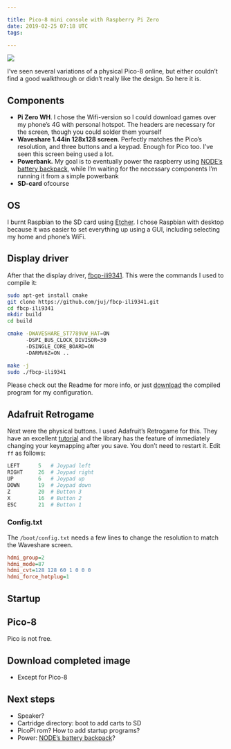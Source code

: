 ```yaml
---

title: Pico-8 mini console with Raspberry Pi Zero
date: 2019-02-25 07:18 UTC
tags: 

---
```




![](/images/picopi.png)





I’ve seen several variations of a physical Pico-8 online, but either couldn’t find 
a good walkthrough or didn’t really like the design. So here it is.



Components
---

- **Pi Zero WH**. I chose the Wifi-version so I could download games over my phone’s 4G with personal hotspot. The headers are necessary for the screen, though you could solder them yourself
- **Waveshare 1.44in 128x128 screen**. Perfectly matches the Pico’s resolution, and three buttons and a keypad. Enough for Pico too. I’ve seen this screen being used a lot.
- **Powerbank.** My goal is to eventually power the raspberry using [NODE’s battery backpack](<https://n-o-d-e.net/zerobattery.html>), while I’m waiting for the necessary components I’m running it from a  simple powerbank
- **SD-card** ofcourse



OS
---

I burnt Raspbian to the SD card using [Etcher](). I chose Raspbian with desktop because it was easier to set everything up using a GUI, including selecting my home and phone’s WiFi.



Display driver
---

After that the display driver, [fbcp-ili9341](https://github.com/juj/fbcp-ili9341). This were the commands I used to compile it: 

```bash
sudo apt-get install cmake
git clone https://github.com/juj/fbcp-ili9341.git
cd fbcp-ili9341
mkdir build
cd build

cmake -DWAVESHARE_ST7789VW_HAT=ON  
      -DSPI_BUS_CLOCK_DIVISOR=30 
      -DSINGLE_CORE_BOARD=ON 
      -DARMV6Z=ON ..

make -j
sudo ./fbcp-ili9341
```

Please check out the Readme for more info, or just [download]() the compiled program for my configuration.



Adafruit Retrogame
---

Next were the physical buttons. I used Adafruit’s Retrogame for this. They have  an excellent [tutorial]() and the library has the feature of immediately changing your keymapping after you save. You don’t need to restart it. Edit `ff` as follows:

```python
LEFT      5   # Joypad left
RIGHT     26  # Joypad right
UP        6   # Joypad up
DOWN      19  # Joypad down
Z         20  # Button 3
X         16  # Button 2
ESC       21  # Button 1
```



### Config.txt

The `/boot/config.txt` needs a few lines to change the resolution to match the Waveshare screen.

```ini
hdmi_group=2
hdmi_mode=87
hdmi_cvt=128 128 60 1 0 0 0
hdmi_force_hotplug=1
```





Startup
---





Pico-8
---

Pico is not free.



Download completed image
---

- Except for Pico-8

Next steps
---

- Speaker?
- Cartridge directory: boot to add carts to SD
- PicoPi rom? How to add startup programs?
- Power: [NODE’s battery backpack](https://n-o-d-e.net/zerobattery.html)?